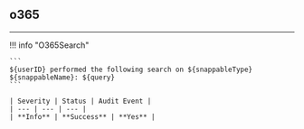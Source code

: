## o365
---

!!! info "O365Search"

    ```
    ${userID} performed the following search on ${snappableType} ${snappableName}: ${query}
    ```

    | Severity | Status | Audit Event |
    | --- | --- | --- |
    | **Info** | **Success** | **Yes** |
